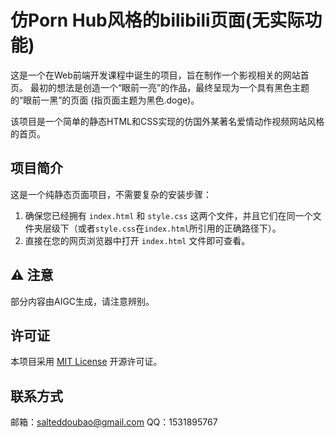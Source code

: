 # 仿Porn Hub风格的bilibili页面(无实际功能)

这是一个在Web前端开发课程中诞生的项目，旨在制作一个影视相关的网站首页。
最初的想法是创造一个“眼前一亮”的作品，最终呈现为一个具有黑色主题的“眼前一黑”的页面 (指页面主题为黑色.doge)。

该项目是一个简单的静态HTML和CSS实现的仿国外某著名爱情动作视频网站风格的首页。

## 项目简介

这是一个纯静态页面项目，不需要复杂的安装步骤：

1.  确保您已经拥有 `index.html` 和 `style.css` 这两个文件，并且它们在同一个文件夹层级下（或者`style.css`在`index.html`所引用的正确路径下）。
2.  直接在您的网页浏览器中打开 `index.html` 文件即可查看。

## ⚠️ 注意

部分内容由AIGC生成，请注意辨别。

## 许可证

本项目采用 [MIT License](https://opensource.org/licenses/MIT) 开源许可证。

## 联系方式

邮箱：salteddoubao@gmail.com
QQ：1531895767
